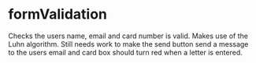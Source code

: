 # formValidation
Checks the users name, email and card number is valid. Makes use of the Luhn algorithm. Still needs work to make the send button send a message to the users email and card box should turn red when a letter is entered.
